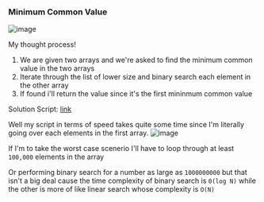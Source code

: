 <h3> Minimum Common Value </h3>

![image](https://github.com/h4ckyou/h4ckyou.github.io/assets/127159644/ac976d83-4192-4173-99c2-53454fadc47c)

My thought process!

1. We are given two arrays and we're asked to find the minimum common value in the two arrays
2. Iterate through the list of lower size and binary search each element in the other array
3. If found i'll return the value since it's the first mininmum common value

Solution Script: [link](https://github.com/h4ckyou/h4ckyou.github.io/blob/main/posts/programming/Leetcode/Minimum%20Common%20Value/solve.py)

Well my script in terms of speed takes quite some time since I'm literally going over each elements in the first array.
![image](https://github.com/h4ckyou/h4ckyou.github.io/assets/127159644/9d703cfc-4158-4180-af4b-2ac8ada13a52)

If I'm to take the worst case scenerio I'll have to loop through at least `100,000` elements in the array

Or performing binary search for a number as large as `1000000000` but that isn't a big deal cause the time complexity of binary search is `0(log N)` while the other is more of like linear search whose complexity is `O(N)`
